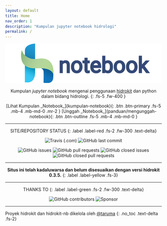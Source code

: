 ```yaml
---
layout: default
title: Home
nav_order: 1
description: "Kumpulan jupyter notebook hidrologi"
permalink: /
---
```

<div align="center">
    <img src="assets/images/hidrokit-nb-800x200.jpg" alt="Hidrokit Notebook Banner">
</div>

<div align="center" markdown="1">

Kumpulan _jupyter notebook_ mengenai penggunaan [hidrokit] dan python dalam bidang hidrologi. 
{: .fs-5 .fw-400 }
</div>

<div align="center" markdown="1">
[Lihat Kumpulan _Notebook_](kumpulan-notebook){: .btn .btn-primary .fs-5 .mb-4 .mb-md-0 .mr-2 }
[Unggah _Notebook_](panduan/mengunggah-notebook){: .btn .btn-outline .fs-5 .mb-4 .mb-md-0 }
</div>

---
<div align="center" markdown="1">
SITE/REPOSITORY STATUS
{: .label .label-red .fs-2 .fw-300 .text-delta}

![Travis (.com)](https://img.shields.io/travis/com/hidrokit/notebook.svg)
![GitHub last commit](https://img.shields.io/github/last-commit/hidrokit/notebook.svg)

![GitHub issues](https://img.shields.io/github/issues/hidrokit/notebook.svg)
![GitHub pull requests](https://img.shields.io/github/issues-pr/hidrokit/notebook.svg)
![GitHub closed issues](https://img.shields.io/github/issues-closed/hidrokit/notebook.svg)
![GitHub closed pull requests](https://img.shields.io/github/issues-pr-closed/hidrokit/notebook.svg)

</div>

---

<div align="center" markdown="1">

__Situs ini telah kadaluwarsa dan belum disesuaikan dengan versi hidrokit 0.3.5.__
{: .label .label-yellow .fs-3}

</div>

---

<div align="center" markdown="1">
THANKS TO
{: .label .label-green .fs-2 .fw-300 .text-delta}

![GitHub contributors](https://img.shields.io/github/contributors/hidrokit/notebook.svg?label=kontributor)
![Sponsor](https://img.shields.io/badge/sponsored%20by-LKO-green.svg)
</div>

---
Proyek hidrokit dan hidrokit-nb dikelola oleh [@taruma]
{: .no_toc .text-delta .fs-2}

<!-- LINK -->
[hidrokit]: https://taruma.github.io/hidrokit
[@taruma]: https://taruma.github.io
